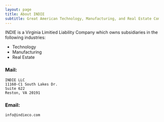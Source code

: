```yaml
---
layout: page
title: About INDIE
subtitle: Great American Technology, Manufacturing, and Real Estate Companies
---
```


INDIE is a Virginia Limitied Liability Company which owns subsidiaries in the following industries:
- Technology
- Manufacturing
- Real Estate

### Mail:
```
INDIE LLC
11160-C1 South Lakes Dr.
Suite 622
Reston, VA 20191
```

### Email:
```
info@indieco.com
```

